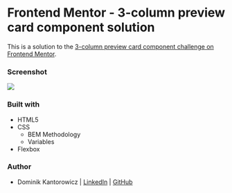 # Frontend Mentor - 3-column preview card component solution
This is a solution to the [3-column preview card component challenge on Frontend Mentor](https://www.frontendmentor.io/challenges/3column-preview-card-component-pH92eAR2-). 

### Screenshot

![](../3-column-cars/screenshot.jpg)

### Built with

- HTML5
- CSS
  - BEM Methodology
  - Variables
- Flexbox

### Author
- Dominik Kantorowicz |
[LinkedIn](https://www.linkedin.com/in/dominik-kantorowicz/) | [GitHub](https://github.com/kotorozec)